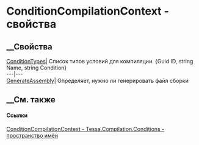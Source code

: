 # ConditionCompilationContext - свойства
##  __Свойства
[ConditionTypes](P_Tessa_Compilation_Conditions_ConditionCompilationContext_ConditionTypes.htm)|
Список типов условий для компиляции. {Guid ID, string Name, string Condition}  
---|---  
[GenerateAssembly](P_Tessa_Compilation_Conditions_ConditionCompilationContext_GenerateAssembly.htm)|
Определяет, нужно ли генерировать файл сборки  
## __См. также
#### Ссылки
[ConditionCompilationContext -
](T_Tessa_Compilation_Conditions_ConditionCompilationContext.htm)
[Tessa.Compilation.Conditions - пространство
имён](N_Tessa_Compilation_Conditions.htm)

